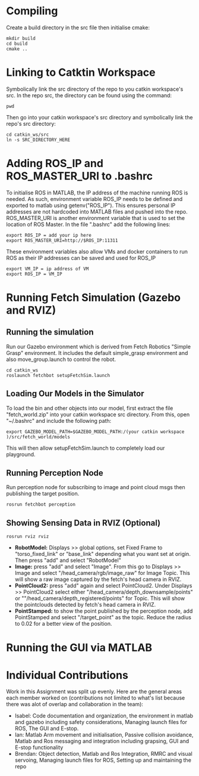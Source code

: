 # Compiling

Create a build directory in the src file then initialise cmake:

```
mkdir build
cd build
cmake ..
```

# Linking to Catktin Workspace

Symbolically link the src directory of the repo to you catkin workspace's src. In the repo src, the directory can be found using the command:

```
pwd
```

Then go into your catkin workspace's src directory and symbolically link the repo's src directory:

```
cd catkin_ws/src
ln -s SRC_DIRECTORY_HERE
```

# Adding ROS_IP and ROS_MASTER_URI to .bashrc
To initialise ROS in MATLAB, the IP address of the machine running ROS is needed. As such, environment variable ROS_IP needs to be defined and exported to matlab using getenv("ROS_IP"). This ensures personal IP addresses are not hardcoded into MATLAB files and pushed into the repo. ROS_MASTER_URI is another environment variable that is used to set the location of ROS Master. In the file ".bashrc" add the following lines:

```
export ROS_IP = add your ip here
export ROS_MASTER_URI=http://$ROS_IP:11311
```
These environment variables also allow VMs and docker containers to run ROS as their IP addresses can be saved and used for ROS_IP

```
export VM_IP = ip address of VM
export ROS_IP = VM_IP
```

# Running Fetch Simulation (Gazebo and RVIZ)

## Running the simulation

Run our Gazebo environment which is derived from Fetch Robotics "Simple Grasp" environment. It includes the default simple_grasp environment and also move_group.launch to control the robot.

``` 
cd catkin_ws
roslaunch fetchbot setupFetchSim.launch
```
## Loading Our Models in the Simulator

To load the bin and other objects into our model, first extract the file "fetch_world.zip" into your catkin workspace src directory. From this, open "~/.bashrc" and include the following path:

```
export GAZEBO_MODEL_PATH=$GAZEBO_MODEL_PATH:/(your catkin workspace )/src/fetch_world/models
```

This will then allow setupFetchSim.launch to completely load our playground.

## Running Perception Node

Run perception node for subscribing to image and point cloud msgs then publishing the target position.

```
rosrun fetchbot perception
```

## Showing Sensing Data in RVIZ (Optional)

```
rosrun rviz rviz
```

- **RobotModel:** Displays >> global options, set Fixed Frame to "torso_fixed_link" or "base_link" depending what you want set at origin. Then press "add" and select "RobotModel"
- **Image:** press "add" and select "Image". From this go to Displays >> Image and select "/head_camera/rgb/image_raw" for Image Topic. This will show a raw image captured by the fetch's head camera in RVIZ.
- **PointCloud2:** press "add" again and select PointCloud2. Under Displays >> PointCloud2 select either "/head_camera/depth_downsample/points" or ""/head_camera/depth_registered/points" for Topic. This will show the pointclouds detected by fetch's head camera in RVIZ.
- **PointStamped:** to show the point published by the perception node, add PointStamped and select "/target_point" as the topic. Reduce the radius to 0.02 for a better view of the position. 

# Running the GUI via MATLAB



# Individual Contributions

Work in this Assignment was split up evenly. Here are the general areas each member worked on (contributions not limited to what's list because there was alot of overlap and collaboration in the team):

- Isabel: Code documentation and organization, the environment in matlab and gazebo including safety considerations, Managing launch files for ROS, The GUI and E-stop. 
- Ian: Matlab Arm movement and initialisation, Passive collision avoidance, Matlab and Ros messaging and integration including grapsing, GUI and E-stop functionality
- Brendan: Object detection, Matlab and Ros Integration, RMRC and visual servoing, Managing launch files for ROS, Setting up and maintaining the repo

